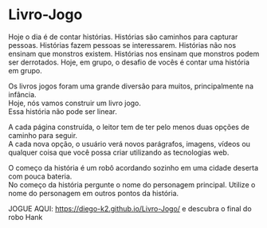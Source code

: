 # Livro-Jogo

<p>
  Hoje o dia é de contar histórias.
Histórias são caminhos para capturar pessoas.        
Histórias fazem pessoas se interessarem.                
Histórias não nos ensinam que monstros existem.        
Histórias nos ensinam que monstros podem ser derrotados.        
Hoje, em grupo, o desafio de vocês é contar uma história em grupo.        

Os livros jogos foram uma grande diversão para muitos, principalmente na infância.        
Hoje, nós vamos construir um livro jogo.        
Essa história não pode ser linear.      

A cada página construída, o leitor tem de ter pelo menos duas opções de caminho para seguir.        
A cada nova opção, o usuário verá novos parágrafos, imagens, vídeos ou qualquer coisa que você possa criar utilizando as tecnologias web.        

O começo da história é um robô acordando sozinho em uma cidade deserta com pouca bateria.        
No começo da história pergunte o nome do personagem principal. Utilize o nome do personagem em outros pontos da história. 
 </p>

JOGUE AQUI: https://diego-k2.github.io/Livro-Jogo/ e descubra o final do robo Hank
